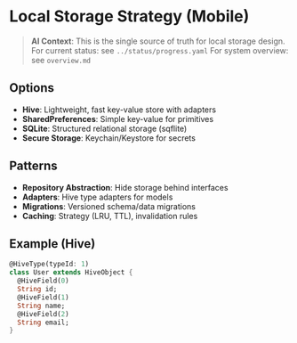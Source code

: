 # Local Storage Strategy (Mobile)

> **AI Context**: This is the single source of truth for local storage design.
> For current status: see `../status/progress.yaml`
> For system overview: see `overview.md`

## Options

- **Hive**: Lightweight, fast key-value store with adapters
- **SharedPreferences**: Simple key-value for primitives
- **SQLite**: Structured relational storage (sqflite)
- **Secure Storage**: Keychain/Keystore for secrets

## Patterns

- **Repository Abstraction**: Hide storage behind interfaces
- **Adapters**: Hive type adapters for models
- **Migrations**: Versioned schema/data migrations
- **Caching**: Strategy (LRU, TTL), invalidation rules

## Example (Hive)

```dart
@HiveType(typeId: 1)
class User extends HiveObject {
  @HiveField(0)
  String id;
  @HiveField(1)
  String name;
  @HiveField(2)
  String email;
}
```
